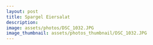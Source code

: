 ```yaml
---
layout: post
title: Spargel Eiersalat
description: 
image: assets/photos/DSC_1032.JPG
image_thumbnail: assets/photos_thumbnail/DSC_1032.JPG
---
```


